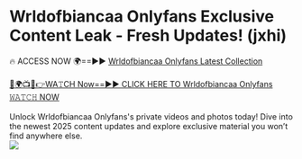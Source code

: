 # Wrldofbiancaa Onlyfans Exclusive Content Leak - Fresh Updates! (jxhi)

🔥 ACCESS NOW 🌍==►► <a href="https://tinyurl.com/kvy9nzfs" rel="nofollow">Wrldofbiancaa Onlyfans Latest Collection</a>
<br><br>
[🔴🌍📺📱👉WA𝚃CH Now==►► CLICK HERE TO Wrldofbiancaa Onlyfans 𝚆𝙰𝚃𝙲𝙷 NOW](https://tinyurl.com/kvy9nzfs)
<br><br>
Unlock Wrldofbiancaa Onlyfans's private videos and photos today! Dive into the newest 2025 content updates and explore exclusive material you won’t find anywhere else.
<br>
<a href="https://tinyurl.com/kvy9nzfs" rel="nofollow" data-target="animated-image.originalLink"><img src="https://camo.githubusercontent.com/8a4f000d20f83aca3bf7ec5f350d767afa0574a8a352519fd8cfa583a6f93a33/68747470733a2f2f692e696d6775722e636f6d2f644a486b345a712e676966" data-canonical-src="https://i.imgur.com/dJHk4Zq.gif" style="max-width: 100%; display: inline-block;" data-target="animated-image.originalImage"></a>
<br>
